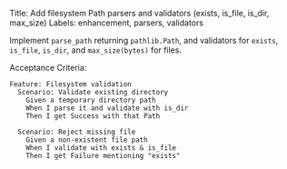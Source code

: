 Title: Add filesystem Path parsers and validators (exists, is_file, is_dir, max_size)
Labels: enhancement, parsers, validators

Implement `parse_path` returning `pathlib.Path`, and validators for `exists`, `is_file`, `is_dir`, and `max_size(bytes)` for files.

Acceptance Criteria:
```gherkin
Feature: Filesystem validation
  Scenario: Validate existing directory
    Given a temporary directory path
    When I parse it and validate with is_dir
    Then I get Success with that Path

  Scenario: Reject missing file
    Given a non-existent file path
    When I validate with exists & is_file
    Then I get Failure mentioning "exists"
```